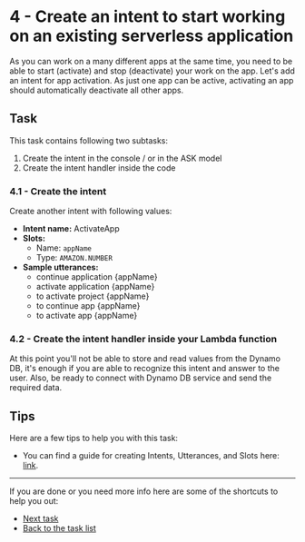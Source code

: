 # 4 - Create an intent to start working on an existing serverless application

As you can work on a many different apps at the same time, you need to be able to start (activate) and stop (deactivate) your work on the app. Let's add an intent for app activation. As just one app can be active, activating an app should automatically deactivate all other apps.

## Task

This task contains following two subtasks:

1. Create the intent in the console / or in the ASK model
2. Create the intent handler inside the code

### 4.1 - Create the intent

Create another intent with following values:

- **Intent name:** ActivateApp
- **Slots:** 
  - Name: `appName`
  - Type: `AMAZON.NUMBER`
- **Sample utterances:**
  - continue application {appName}
  - activate application {appName}
  - to activate project {appName}
  - to continue app {appName}
  - to activate app {appName}

### 4.2 - Create the intent handler inside your Lambda function

At this point you'll not be able to store and read values from the Dynamo DB, it's enough if you are able to recognize this intent and answer to the user. Also, be ready to connect with Dynamo DB service and send the required data.

## Tips

Here are a few tips to help you with this task:

- You can find a guide for creating Intents, Utterances, and Slots here: [link](https://developer.amazon.com/docs/custom-skills/create-intents-utterances-and-slots.html).

------

If you are done or you need more info here are some of the shortcuts to help you out:

- [Next task](../5-stop-working-intent)
- [Back to the task list](../)